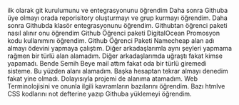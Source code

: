 ilk olarak git kurulumunu ve entegrasyonunu öğrendim
Daha sonra Githuba üye olmayı orada reporisitory oluşturmayı ve grup kurmayı öğrendim.
Daha sonra Githubda klasör entegrasyonunu öğrendim.
Githubtan öğrenci paketi nasıl alınır onu öğrendim
Github Öğrenci paketi DigitalOcean Promosyon kodu kullanımını öğrendim.
Github Öğrenci Paketi Namecheap alan adı almayı ödevini yapmaya çalıştım. Diğer arkadaşlarımla aynı şeyleri yapmama rağmen bir türlü alan alamadım. Diğer arkadaşlarımda uğraştı fakat kimse yapamadı. Bende Semih Beye mail attım fakat oda bir türlü giremedi sisteme. Bu yüzden alanı alamadım. Başka hesaptan tekrar almayı denedim fakat yine olmadı. Dolayısıyla projemi de alanıma atamadım.
Web Terminolojisini ve onunla ilgili kavramların bazılarını öğrendim.
Bazı htmlve CSS kodlarını not defterine yazıp Githuba yüklemeyi öğrendim.
